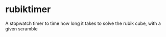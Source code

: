 # rubiktimer
A stopwatch timer to time how long it takes to solve the rubik cube, with a given scramble
